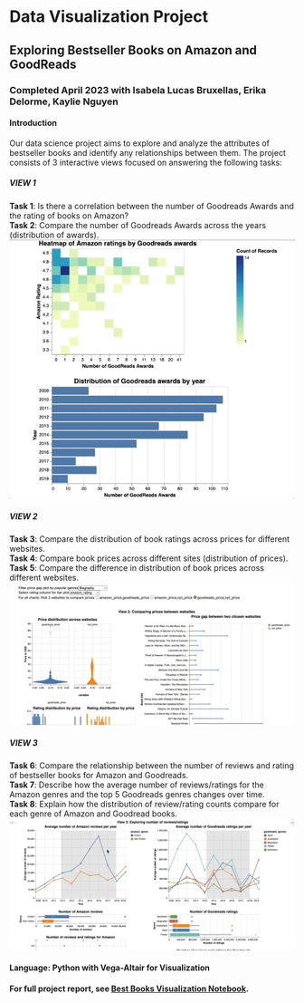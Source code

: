 # Data Visualization Project
## Exploring Bestseller Books on Amazon and GoodReads
### Completed April 2023 with Isabela Lucas Bruxellas, Erika Delorme, Kaylie Nguyen
#### Introduction
Our data science project aims to explore and analyze the attributes of bestseller books and 
identify any relationships between them. The project consists of 3 interactive views focused on answering 
the following tasks:   
##### VIEW 1
**Task 1**: Is there a correlation between the number of Goodreads Awards and the rating of books on Amazon?       
**Task 2**: Compare the number of Goodreads Awards across the years (distribution of awards).    
![](view1.gif)  

##### VIEW 2
**Task 3**: Compare the distribution of book ratings across prices for different websites.   
**Task 4**: Compare book prices across different sites (distribution of prices).     
**Task 5**: Compare the difference in distribution of book prices across different websites.  
![](view2.gif)  

##### VIEW 3
**Task 6**: Compare the relationship between the number of reviews and rating of bestseller books for Amazon and Goodreads.    
**Task 7**: Describe how the average number of reviews/ratings for the Amazon genres and the top 5 Goodreads genres changes over time.    
**Task 8**: Explain how the distribution of review/rating counts compare for each genre of Amazon and Goodread books.  
![](view3.gif)  

#### Language: Python with Vega-Altair for Visualization
#### For full project report, see [Best Books Visualization Notebook](https://github.com/lanchiphamm/Books_Visualization/blob/master/Milestone_2_Final.ipynb).
